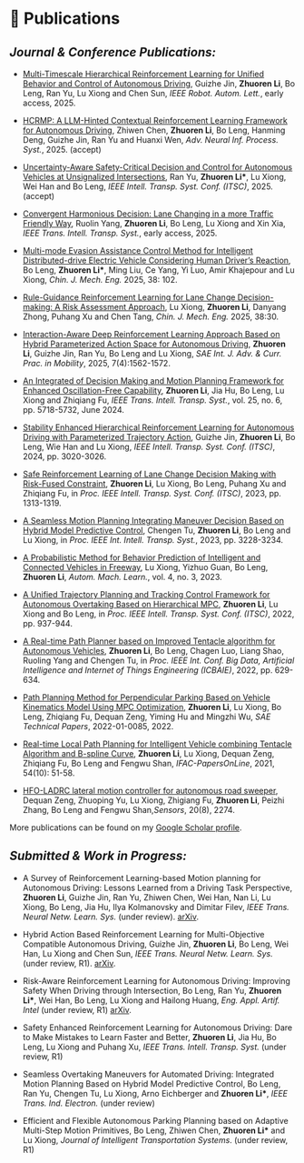 
# 📖 Publications

## ***Journal & Conference Publications:***
- [<u>Multi-Timescale Hierarchical Reinforcement Learning for Unified Behavior and Control of Autonomous Driving</u>](https://ieeexplore.ieee.org/document/11206491), Guizhe Jin, **Zhuoren Li**, Bo Leng, Ran Yu, Lu Xiong and Chen Sun, *IEEE Robot. Autom. Lett.*, early access, 2025.
<!-- (https://arxiv.org/pdf/2506.23771) -->

- [<u>HCRMP: A LLM-Hinted Contextual Reinforcement Learning Framework for Autonomous Driving</u>](https://arxiv.org/abs/2505.15793), Zhiwen Chen, **Zhuoren Li**, Bo Leng, Hanming Deng, Guizhe Jin, Ran Yu and Huanxi Wen, *Adv. Neural Inf. Process. Syst.*, 2025. (accept)
 
- [<u>Uncertainty-Aware Safety-Critical Decision and Control for Autonomous Vehicles at Unsignalized Intersections</u>](https://arxiv.org/abs/2505.19939), Ran Yu, **Zhuoren Li\***, Lu Xiong, Wei Han and Bo Leng, *IEEE Intell. Transp. Syst. Conf. (ITSC)*, 2025. (accept)

- [<u>Convergent Harmonious Decision: Lane Changing in a more Traffic Friendly Way</u>](https://ieeexplore.ieee.org/document/11130420), Ruolin Yang, **Zhuoren Li**, Bo Leng, Lu Xiong and Xin Xia, *IEEE Trans. Intell. Transp. Syst.*, early access, 2025. 
<!-- - [PDF](/assets/pdf/paper/2025CHRL.pdf) -->

- [<u>Multi-mode Evasion Assistance Control Method for Intelligent Distributed-drive Electric Vehicle Considering Human Driver’s Reaction</u>](https://cjme.springeropen.com/articles/10.1186/s10033-025-01270-2), Bo Leng, **Zhuoren Li\***, Ming Liu, Ce Yang, Yi Luo, Amir Khajepour and Lu Xiong, *Chin. J. Mech. Eng.* 2025, 38: 102. 
<!-- - [PDF](/assets/pdf/paper/2025MEAC.pdf) -->

- [<u>Rule-Guidance Reinforcement Learning for Lane Change Decision-making: A Risk Assessment Approach</u>](https://cjme.springeropen.com/articles/10.1186/s10033-024-01160-z), Lu Xiong, **Zhuoren Li**, Danyang Zhong, Puhang Xu and Chen Tang, *Chin. J. Mech. Eng.* 2025, 38:30. 
<!-- - [PDF](/assets/pdf/paper/Rule-Guidance Reinforcement Learning for Lane Change Decision-making: A Risk Assessment Approach.pdf), [DOI]. -->

- [<u>Interaction-Aware Deep Reinforcement Learning Approach Based on Hybrid Parameterized Action Space for Autonomous Driving</u>](https://doi.org/10.4271/2024-01-7035), **Zhuoren Li**, Guizhe Jin, Ran Yu, Bo Leng and Lu Xiong, *SAE Int. J. Adv. & Curr. Prac. in Mobility*, 2025, 7(4):1562-1572. 
<!-- - [PDF](/assets/pdf/paper/2024SAEICVS 2024-01-7035.pdf), [DOI]. -->

- [<u>An Integrated of Decision Making and Motion Planning Framework for Enhanced Oscillation-Free Capability</u>](https://ieeexplore.ieee.org/document/10328568), **Zhuoren Li**, Jia Hu, Bo Leng, Lu Xiong and Zhiqiang Fu, *IEEE Trans. Intell. Transp. Syst.*, vol. 25, no. 6, pp. 5718-5732, June 2024. 
<!-- - [PDF](/assets/pdf/paper/An_Integrated_of_Decision_Making_and_Motion_Planning_Framework_for_Enhanced_Oscillation-Free_Capability.pdf), [DOI]. -->

- [<u>Stability Enhanced Hierarchical Reinforcement Learning for Autonomous Driving with Parameterized Trajectory Action</u>](https://ieeexplore.ieee.org/document/10920092), Guizhe Jin, **Zhuoren Li**, Bo Leng, Wie Han and Lu Xiong, *IEEE Intell. Transp. Syst. Conf. (ITSC)*, 2024, pp. 3020-3026.
<!-- -  [PDF](/assets/pdf/paper/ITSC2024.pdf), [DOI]. -->

- [<u>Safe Reinforcement Learning of Lane Change Decision Making with Risk-Fused Constraint</u>](https://ieeexplore.ieee.org/document/10422331),  **Zhuoren Li**, Lu Xiong, Bo Leng, Puhang Xu and Zhiqiang Fu, in *Proc. IEEE Intell. Transp. Syst. Conf. (ITSC)*, 2023, pp. 1313-1319. 
<!-- - [PDF](/assets/pdf/paper/Safe_Reinforcement_Learning_of_Lane_Change_Decision_Making_with_Risk-Fused_Constraint.pdf), [DOI]. -->

- [<u>A Seamless Motion Planning Integrating Maneuver Decision Based on Hybrid Model Predictive Control</u>](https://ieeexplore.ieee.org/document/10422155), Chengen Tu, **Zhuoren Li**, Bo Leng and Lu Xiong, in *Proc. IEEE Int. Intell. Transp. Syst.*, 2023, pp. 3228-3234.

- [A Probabilistic Method for Behavior Prediction of Intelligent and Connected Vehicles in Freeway](https://www.clausiuspress.com/article/9892.html), Lu Xiong, Yizhuo Guan, Bo Leng, **Zhuoren Li**, *Autom. Mach. Learn.*, vol. 4, no. 3, 2023. 
<!-- - [PDF](/assets/pdf/article_1700793977.pdf), [DOI]. -->

- [<u>A Unified Trajectory Planning and Tracking Control Framework for Autonomous Overtaking Based on Hierarchical MPC</u>](https://ieeexplore.ieee.org/document/9922186), **Zhuoren Li**, Lu Xiong and Bo Leng, in *Proc. IEEE Intell. Transp. Syst. Conf. (ITSC)*, 2022, pp. 937-944. 
<!-- [PDF](/assets/pdf/paper/A_Unified_Trajectory_Planning_and_Tracking_Control_Framework_for_Autonomous_Overtaking_Based_on_Hierarchical_MPC.pdf), [DOI]. -->

- [<u>A Real-time Path Planner based on Improved Tentacle algorithm for Autonomous Vehicles</u>](https://ieeexplore.ieee.org/document/9985832), **Zhuoren Li**, Bo Leng, Chagen Luo, Liang Shao, Ruoling Yang and Chengen Tu, in *Proc. IEEE Int. Conf. Big Data, Artificial Intelligence and Internet of Things Engineering (ICBAIE)*, 2022, pp. 629-634. 
<!-- [PDF](/assets/pdf/paper/A_Real-time_Path_Planner_based_on_Improved_Tentacle_Algorithm_for_Autonomous_Vehicles.pdf), [DOI]. -->

- [<u>Path Planning Method for Perpendicular Parking Based on Vehicle Kinematics Model Using MPC Optimization</u>](https://saemobilus.sae.org/papers/path-planning-method-perpendicular-parking-based-vehicle-kinematics-model-using-mpc-optimization-2022-01-0085), **Zhuoren Li**, Lu Xiong, Bo Leng, Zhiqiang Fu, Dequan Zeng, Yiming Hu and Mingzhi Wu, *SAE Technical Papers*, 2022-01-0085, 2022. 
<!-- - [PDF](/assets/pdf/paper/Path_Planning_Method_for_Perpendicular_Parking_based_on_Vehicle_Kinematics_Model_using_MPC_Optimization.pdf), [DOI](https://saemobilus.sae.org/papers/path-planning-method-perpendicular-parking-based-vehicle-kinematics-model-using-mpc-optimization-2022-01-0085). -->

- [<u>Real-time Local Path Planning for Intelligent Vehicle combining Tentacle Algorithm and B-spline Curve</u>](https://www.sciencedirect.com/science/article/pii/S2405896321015421?via%3Dihub), **Zhuoren Li**, Lu Xiong, Dequan Zeng, Zhiqiang Fu, Bo Leng and Fengwu Shan, *IFAC-PapersOnLine*, 2021, 54(10): 51-58.
<!-- -  [PDF](/assets/pdf/paper/2021B-splineCurvePlanner.pdf), [DOI].  -->

- [<u>HFO-LADRC lateral motion controller for autonomous road sweeper</u>](https://www.mdpi.com/1424-8220/20/8/2274), Dequan Zeng, Zhuoping Yu, Lu Xiong, Zhigiang Fu, **Zhuoren Li**, Peizhi Zhang, Bo Leng and Fengwu Shan,*Sensors*, 20(8), 2274. 
<!-- - [PDF](/assets/pdf/paperHFO-LADRC.pdf), [DOI]. -->

More publications can be found on my [Google Scholar profile](https://scholar.google.com/citations?user=5HSKGBUAAAAJ&hl=en).

## ***Submitted & Work in Progress:***
<!-- 💬 -->

- A Survey of Reinforcement Learning-based Motion planning for Autonomous Driving: Lessons Learned from a Driving Task Perspective, **Zhuoren Li**, Guizhe Jin, Ran Yu, Zhiwen Chen, Wei Han, Nan Li, Lu Xiong, Bo Leng, Jia Hu, Ilya Kolmanovsky and Dimitar Filev, *IEEE Trans. Neural Netw. Learn. Sys.* (under review). [arXiv](https://arxiv.org/abs/2503.23650).
<!-- - [PDF](/assets/pdf/paper/2503.23650v1.pdf),  -->

- Hybrid Action Based Reinforcement Learning for Multi-Objective Compatible Autonomous Driving, Guizhe Jin, **Zhuoren Li**, Bo Leng, Wei Han, Lu Xiong and Chen Sun, *IEEE Trans. Neural Netw. Learn. Sys.* (under review, R1). [arXiv](https://arxiv.org/abs/2501.08096).
<!-- - [PDF](/assets/pdf/paper/Hybrid_Action_Based_Reinforcement_Learning_for_Multi_Objective_Compatible_Autonomous_Driving.pdf), -->

- Risk-Aware Reinforcement Learning for Autonomous Driving: Improving Safety When Driving through Intersection, Bo Leng, Ran Yu, **Zhuoren Li\***, Wei Han, Bo Leng, Lu Xiong and Hailong Huang, *Eng. Appl. Artif. Intel* (under review, R1) [arXiv](http://arxiv.org/abs/2503.19690).
<!-- - [PDF](/assets/pdf/paper/SRL2024In.pdf),  -->
        
- Safety Enhanced Reinforcement Learning for Autonomous Driving: Dare to Make Mistakes to Learn Faster and Better, **Zhuoren Li**, Jia Hu, Bo Leng, Lu Xiong and Puhang Xu, *IEEE Trans. Intell. Transp. Syst.* (under review, R1)

- Seamless Overtaking Maneuvers for Automated Driving: Integrated Motion Planning Based on Hybrid Model Predictive Control, Bo Leng, Ran Yu, Chengen Tu, Lu Xiong, Arno Eichberger and **Zhuoren Li\***, *IEEE Trans. Ind. Electron.* (under review)
  
- Efficient and Flexible Autonomous Parking Planning based on Adaptive Multi-Step Motion Primitives, Bo Leng, Zhiwen Chen, **Zhuoren Li\*** and Lu Xiong, *Journal of Intelligent Transportation Systems*. (under review, R1)




<!-- - *2022.02*, Hosted MLNLP seminar \| [\[Video\]](https://www.bilibili.com/video/BV1wF411x7qh)
- *2021.06*, Audio & Speech Synthesis, Huawei internal talk
- *2021.03*, Non-autoregressive Speech Synthesis, PaperWeekly & biendata \| [\[video\]](https://www.bilibili.com/video/BV1uf4y1t7Hr/)
- *2020.12*, Non-autoregressive Speech Synthesis, Huawei Noah's Ark Lab internal talk -->

<!-- # 💻 Internships
- *2021.06 - 2021.09*, Alibaba, Hangzhou. -->
